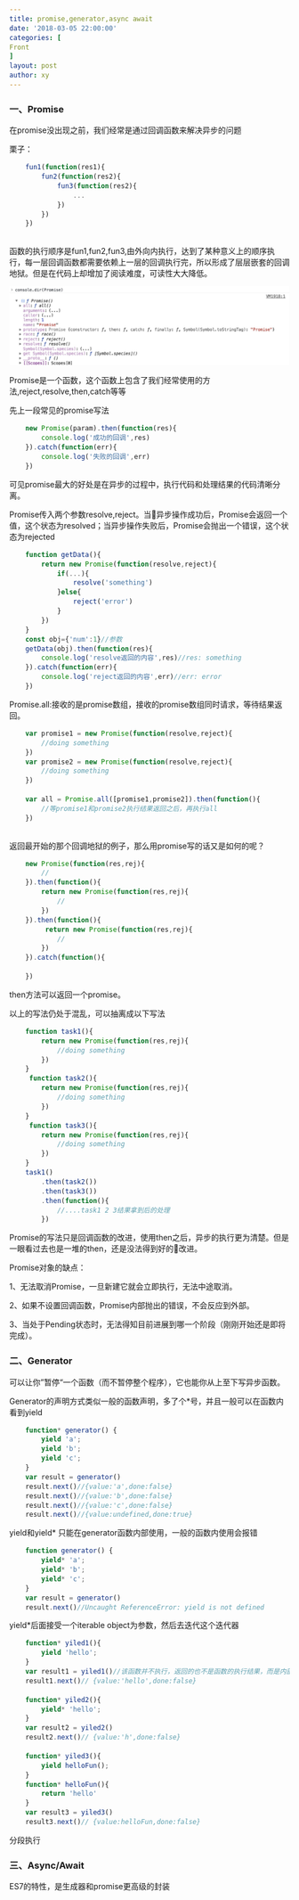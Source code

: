 ```yaml
---
title: promise,generator,async await
date: '2018-03-05 22:00:00'
categories: [
Front
]
layout: post
author: xy
---
```


### 一、Promise


在promise没出现之前，我们经常是通过回调函数来解决异步的问题

栗子：

```javascript
    fun1(function(res1){
        fun2(function(res2){
            fun3(function(res2){
                ...
            })
        })
    })
    
```

函数的执行顺序是fun1,fun2,fun3,由外向内执行，达到了某种意义上的顺序执行，每一层回调函数都需要依赖上一层的回调执行完，所以形成了层层嵌套的回调地狱。但是在代码上却增加了阅读难度，可读性大大降低。


![promise对象](/images/js/promise.jpg)

Promise是一个函数，这个函数上包含了我们经常使用的方法,reject,resolve,then,catch等等


先上一段常见的promise写法

```javascript
    new Promise(param).then(function(res){
        console.log('成功的回调',res)
    }).catch(function(err){
        console.log('失败的回调',err)
    })
```
可见promise最大的好处是在异步的过程中，执行代码和处理结果的代码清晰分离。

Promise传入两个参数resolve,reject。当异步操作成功后，Promise会返回一个值，这个状态为resolved；当异步操作失败后，Promise会抛出一个错误，这个状态为rejected

```javascript
    function getData(){
        return new Promise(function(resolve,reject){
            if(...){
                resolve('something')
            }else{
                reject('error')
            }
        })
    }
    const obj={'num':1}//参数
    getData(obj).then(function(res){
        console.log('resolve返回的内容',res)//res: something
    }).catch(function(err){
        console.log('reject返回的内容',err)//err: error
    })
```

Promise.all:接收的是promise数组，接收的promise数组同时请求，等待结果返回。

```javascript
    var promise1 = new Promise(function(resolve,reject){
        //doing something
    })
    var promise2 = new Promise(function(resolve,reject){
        //doing something
    })

    var all = Promise.all([promise1,promise2]).then(function(){
        //等promise1和promise2执行结果返回之后，再执行all
    })
    
```

返回最开始的那个回调地狱的例子，那么用promise写的话又是如何的呢？

```javascript
    new Promise(function(res,rej){
        //
    }).then(function(){
        return new Promise(function(res,rej){
            //
        })
    }).then(function(){
         return new Promise(function(res,rej){
            //
        })
    }).catch(function(){

    })

```

then方法可以返回一个promise。

以上的写法仍处于混乱，可以抽离成以下写法

```javascript
    function task1(){
        return new Promise(function(res,rej){
            //doing something
        })
    }
     function task2(){
        return new Promise(function(res,rej){
            //doing something
        })
    }
     function task3(){
        return new Promise(function(res,rej){
            //doing something
        })
    }
    task1()
        .then(task2())
        .then(task3())
        .then(function(){
            //....task1 2 3结果拿到后的处理
        })
```

Promise的写法只是回调函数的改进，使用then之后，异步的执行更为清楚。但是一眼看过去也是一堆的then，还是没法得到好的改进。

Promise对象的缺点：

1、无法取消Promise，一旦新建它就会立即执行，无法中途取消。

2、如果不设置回调函数，Promise内部抛出的错误，不会反应到外部。

3、当处于Pending状态时，无法得知目前进展到哪一个阶段（刚刚开始还是即将完成）。

### 二、Generator

可以让你”暂停“一个函数（而不暂停整个程序），它也能你从上至下写异步函数。

Generator的声明方式类似一般的函数声明，多了个*号，并且一般可以在函数内看到yield

```javascript
    function* generator() {
        yield 'a';
        yield 'b';
        yield 'c';
    }
    var result = generator()
    result.next()//{value:'a',done:false}
    result.next()//{value:'b',done:false}
    result.next()//{value:'c',done:false}
    result.next()//{value:undefined,done:true}
```

yield和yield* 只能在generator函数内部使用，一般的函数内使用会报错

```javascript
    function generator() {
        yield* 'a';
        yield* 'b';
        yield* 'c';
    }
    var result = generator()
    result.next()//Uncaught ReferenceError: yield is not defined
```

yield*后面接受一个iterable object为参数，然后去迭代这个迭代器

```javascript
    function* yiled1(){
        yield 'hello';
    }
    var result1 = yiled1()//该函数并不执行，返回的也不是函数的执行结果，而是内部状态的指针对象，迭代器，必须使用next方法，使得指针指向下一个状态
    result1.next()// {value:'hello',done:false}

    function* yiled2(){
        yield* 'hello';
    }
    var result2 = yiled2()
    result2.next()// {value:'h',done:false}

    function* yiled3(){
        yield helloFun();
    }
    function* helloFun(){
        return 'hello'
    }
    var result3 = yiled3()
    result3.next()// {value:helloFun,done:false}
```




分段执行

### 三、Async/Await

ES7的特性，是生成器和promise更高级的封装

